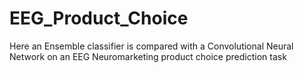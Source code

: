 # EEG_Product_Choice

Here an Ensemble classifier is compared with a Convolutional Neural Network on an EEG Neuromarketing product choice prediction task
